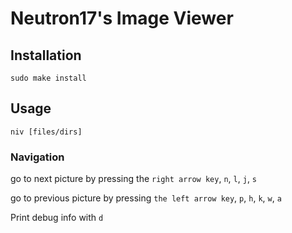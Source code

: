 # Neutron17's Image Viewer

## Installation

```
sudo make install
```

## Usage

```
niv [files/dirs]
```

### Navigation

go to next picture by pressing the ```right arrow key```, ```n```, ```l```, ```j```, ```s```

go to previous picture by pressing ```the left arrow key```, ```p```, ```h```, ```k```, ```w```, ```a```

Print debug info with ```d```

